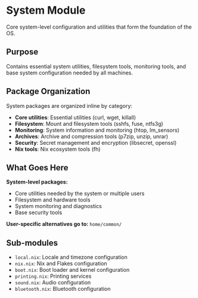 # System Module

Core system-level configuration and utilities that form the foundation of the OS.

## Purpose

Contains essential system utilities, filesystem tools, monitoring tools, and base system configuration needed by all machines.

## Package Organization

System packages are organized inline by category:
- **Core utilities**: Essential utilities (curl, wget, killall)
- **Filesystem**: Mount and filesystem tools (sshfs, fuse, ntfs3g)
- **Monitoring**: System information and monitoring (htop, lm_sensors)
- **Archives**: Archive and compression tools (p7zip, unzip, unrar)
- **Security**: Secret management and encryption (libsecret, openssl)
- **Nix tools**: Nix ecosystem tools (fh)

## What Goes Here

**System-level packages:**
- Core utilities needed by the system or multiple users
- Filesystem and hardware tools
- System monitoring and diagnostics
- Base security tools

**User-specific alternatives go to:** `home/common/`

## Sub-modules

- `local.nix`: Locale and timezone configuration
- `nix.nix`: Nix and Flakes configuration
- `boot.nix`: Boot loader and kernel configuration
- `printing.nix`: Printing services
- `sound.nix`: Audio configuration
- `bluetooth.nix`: Bluetooth configuration

